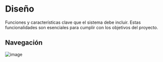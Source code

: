 # Diseño 

Funciones y características clave que el sistema debe incluir. Estas funcionalidades son esenciales para cumplir con los objetivos del proyecto.

## Navegación 

![image](https://github.com/a22PedroGM/DAM_UF1_Proyecto/assets/114477094/6df27fa9-192b-461d-86a8-85fe403a3be5)
